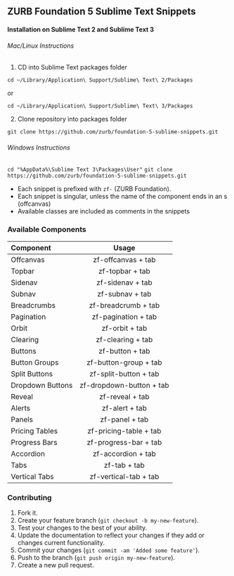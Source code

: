## ZURB Foundation 5 Sublime Text Snippets

#### Installation on Sublime Text 2 and Sublime Text 3

###### Mac/Linux Instructions

1. CD into Sublime Text packages folder

`cd ~/Library/Application\ Support/Sublime\ Text\ 2/Packages`

or

`cd ~/Library/Application\ Support/Sublime\ Text\ 3/Packages`


2. Clone repository into packages folder

`git clone https://github.com/zurb/foundation-5-sublime-snippets.git`

###### Windows Instructions

`cd "%AppData%\Sublime Text 3\Packages\User"`
`git clone https://github.com/zurb/foundation-5-sublime-snippets.git`

* Each snippet is prefixed with `zf-` (ZURB Foundation).
* Each snippet is singular, unless the name of the component ends in an s (offcanvas)
* Available classes are included as comments in the snippets

### Available Components

Component        | Usage
:--------------- | :-----------:
Offcanvas        | zf-offcanvas + tab
Topbar           | zf-topbar + tab
Sidenav          | zf-sidenav + tab
Subnav           | zf-subnav + tab
Breadcrumbs      | zf-breadcrumb + tab
Pagination       | zf-pagination + tab
Orbit            | zf-orbit + tab
Clearing         | zf-clearing + tab
Buttons          | zf-button + tab
Button Groups    | zf-button-group + tab
Split Buttons    | zf-split-button + tab
Dropdown Buttons | zf-dropdown-button + tab
Reveal           | zf-reveal + tab
Alerts           | zf-alert + tab
Panels           | zf-panel + tab
Pricing Tables   | zf-pricing-table + tab
Progress Bars    | zf-progress-bar + tab
Accordion        | zf-accordion + tab
Tabs             | zf-tab + tab
Vertical Tabs    | zf-vertical-tab + tab



### Contributing

1. Fork it.
2. Create your feature branch (`git checkout -b my-new-feature`).
3. Test your changes to the best of your ability.
4. Update the documentation to reflect your changes if they add or changes current functionality.
5. Commit your changes (`git commit -am 'Added some feature'`).
6. Push to the branch (`git push origin my-new-feature`).
7. Create a new pull request.


